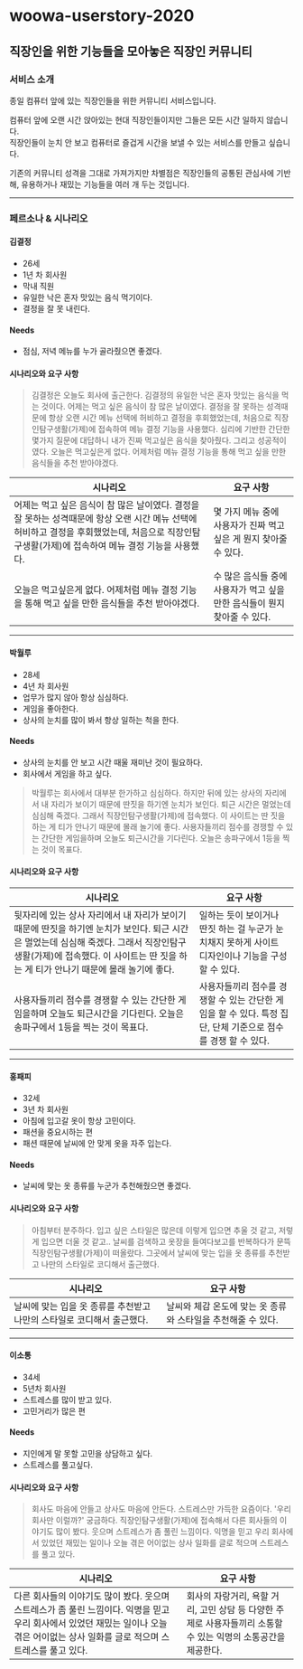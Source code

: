 # woowa-userstory-2020

## 직장인을 위한 기능들을 모아놓은 직장인 커뮤니티

### 서비스 소개

종일 컴퓨터 앞에 있는 직장인들을 위한 커뮤니티 서비스입니다.

컴퓨터 앞에 오랜 시간 앉아있는 현대 직장인들이지만 그들은 모든 시간 일하지 않습니다.  
직장인들이 눈치 안 보고 컴퓨터로 즐겁게 시간을 보낼 수 있는 서비스를 만들고 싶습니다.

기존의 커뮤니티 성격을 그대로 가져가지만 차별점은 직장인들의 공통된 관심사에 기반해, 유용하거나 재밌는 기능들을 여러 개 두는 것입니다.

---

### 페르소나 & 시나리오

#### 김결정
- 26세
- 1년 차 회사원
- 막내 직원
- 유일한 낙은 혼자 맛있는 음식 먹기이다.
- 결정을 잘 못 내린다.

#### Needs
- 점심, 저녁 메뉴를 누가 골라줬으면 좋겠다.

#### 시나리오와 요구 사항
> 김결정은 오늘도 회사에 출근한다. 김결정의 유일한 낙은 혼자 맛있는 음식을 먹는 것이다. 어제는 먹고 싶은 음식이 참 많은 날이였다. 결정을 잘 못하는 성격때문에 항상 오랜 시간 메뉴 선택에 허비하고 결정을 후회했었는데, 처음으로 직장인탐구생활(가제)에 접속하여 메뉴 결정 기능을 사용했다. 심리에 기반한 간단한 몇가지 질문에 대답하니 내가 진짜 먹고싶은 음식을 찾아줬다. 그리고 성공적이였다. 오늘은 먹고싶은게 없다. 어제처럼 메뉴 결정 기능을 통해 먹고 싶을 만한 음식들을 추천 받아야겠다.

|시나리오|요구 사항|
|-------|-------|
|어제는 먹고 싶은 음식이 참 많은 날이였다. 결정을 잘 못하는 성격때문에 항상 오랜 시간 메뉴 선택에 허비하고 결정을 후회했었는데, 처음으로 직장인탐구생활(가제)에 접속하여 메뉴 결정 기능을 사용했다.| 몇 가지 메뉴 중에 사용자가 진짜 먹고 싶은 게 뭔지 찾아줄 수 있다.|
|오늘은 먹고싶은게 없다. 어제처럼 메뉴 결정 기능을 통해 먹고 싶을 만한 음식들을 추천 받아야겠다.|수 많은 음식들 중에 사용자가 먹고 싶을 만한 음식들이 뭔지 찾아줄 수 있다.|

---

#### 박월루
- 28세
- 4년 차 회사원
- 업무가 많지 않아 항상 심심하다.
- 게임을 좋아한다.
- 상사의 눈치를 많이 봐서 항상 일하는 척을 한다.

#### Needs
- 상사의 눈치를 안 보고 시간 때울 재미난 것이 필요하다.
- 회사에서 게임을 하고 싶다.

> 박월루는 회사에서 대부분 한가하고 심심하다. 하지만 뒤에 있는 상사의 자리에서 내 자리가 보이기 때문에 딴짓을 하기엔 눈치가 보인다. 퇴근 시간은 멀었는데 심심해 죽겠다. 그래서 직장인탐구생활(가제)에 접속했다. 이 사이트는 딴 짓을 하는 게 티가 안나기 때문에 몰래 놀기에 좋다. 사용자들끼리 점수를 경쟁할 수 있는 간단한 게임을하며 오늘도 퇴근시간을 기다린다. 오늘은 송파구에서 1등을 찍는 것이 목표다.

#### 시나리오와 요구 사항
|시나리오|요구 사항|
|-------|-------|
|뒷자리에 있는 상사 자리에서 내 자리가 보이기 때문에 딴짓을 하기엔 눈치가 보인다. 퇴근 시간은 멀었는데 심심해 죽겠다. 그래서 직장인탐구생활(가제)에 접속했다. 이 사이트는 딴 짓을 하는 게 티가 안나기 때문에 몰래 놀기에 좋다.|일하는 듯이 보이거나 딴짓 하는 걸 누군가 눈치채지 못하게 사이트 디자인이나 기능을 구성할 수 있다.|
|사용자들끼리 점수를 경쟁할 수 있는 간단한 게임을하며 오늘도 퇴근시간을 기다린다. 오늘은 송파구에서 1등을 찍는 것이 목표다.|사용자들끼리 점수를 경쟁할 수 있는 간단한 게임을 할 수 있다. 특정 집단, 단체 기준으로 점수를 경쟁 할 수 있다.|

---


#### 홍패피
- 32세
- 3년 차 회사원
- 아침에 입고갈 옷이 항상 고민이다.
- 패션을 중요시하는 편
- 패션 때문에 날씨에 안 맞게 옷을 자주 입는다.

#### Needs
- 날씨에 맞는 옷 종류를 누군가 추천해줬으면 좋겠다.

#### 시나리오와 요구 사항
>아침부터 분주하다. 입고 싶은 스타일은 많은데 이렇게 입으면 추울 것 같고, 저렇게 입으면 더울 것 같고.. 날씨를 검색하고 옷장을 들여다보고를 반복하다가 문뜩 직장인탐구생활(가제)이 떠올랐다. 그곳에서 날씨에 맞는 입을 옷 종류를 추천받고 나만의 스타일로 코디해서 출근했다.

|시나리오|요구 사항|
|-------|-------|
|날씨에 맞는 입을 옷 종류를 추천받고 나만의 스타일로 코디해서 출근했다.|날씨와 체감 온도에 맞는 옷 종류와 스타일을 추천해줄 수 있다.|

---

#### 이소통
- 34세
- 5년차 회사원
- 스트레스를 많이 받고 있다.
- 고민거리가 많은 편

#### Needs
- 지인에게 말 못할 고민을 상담하고 싶다.
- 스트레스를 풀고싶다.

#### 시나리오와 요구 사항
>회사도 마음에 안들고 상사도 마음에 안든다. 스트레스만 가득한 요즘이다. '우리회사만 이럴까?' 궁금하다. 직장인탐구생활(가제)에 접속해서 다른 회사들의 이야기도 많이 봤다. 웃으며 스트레스가 좀 풀린 느낌이다. 익명을 믿고 우리 회사에서 있었던 재밌는 일이나 오늘 겪은 어이없는 상사 일화를 글로 적으며 스트레스를 풀고 있다.

|시나리오|요구 사항|
|-------|-------|
|다른 회사들의 이야기도 많이 봤다. 웃으며 스트레스가 좀 풀린 느낌이다. 익명을 믿고 우리 회사에서 있었던 재밌는 일이나 오늘 겪은 어이없는 상사 일화를 글로 적으며 스트레스를 풀고 있다.|회사의 자랑거리, 욕할 거리, 고민 상담 등 다양한 주제로 사용자들끼리 소통할 수 있는 익명의 소통공간을 제공한다.|
